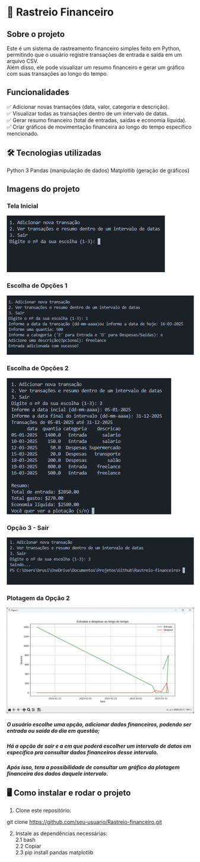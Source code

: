 # 📌 Rastreio Financeiro

## Sobre o projeto

Este é um sistema de rastreamento financeiro simples feito em Python, <br>
permitindo que o usuário registre transações de entrada e saída em um arquivo CSV. <br>
Além disso, ele pode visualizar um resumo financeiro e gerar um gráfico com suas transações ao longo do tempo.

## Funcionalidades

✅ Adicionar novas transações (data, valor, categoria e descrição). <br>
✅ Visualizar todas as transações dentro de um intervalo de datas. <br>
✅ Gerar resumo financeiro (total de entradas, saídas e economia líquida). <br>
✅ Criar gráficos de movimentação financeira ao longo do tempo específico mencionado. <br>

## 🛠️ Tecnologias utilizadas
Python 3
Pandas (manipulação de dados)
Matplotlib (geração de gráficos)

## Imagens do projeto 

### Tela Inicial
![Tela Inicial](https://github.com/BrunaRch/Rastreio-financeiro/raw/master/img/Tela_inicial.png)

### Escolha de Opções 1
![Escolha 1](https://github.com/BrunaRch/Rastreio-financeiro/raw/master/img/escolha1.png)

### Escolha de Opções 2
![Escolha 2](https://github.com/BrunaRch/Rastreio-financeiro/raw/master/img/escolha2.png)

### Opção 3 - Sair
![Opção 3 - Sair](https://github.com/BrunaRch/Rastreio-financeiro/raw/master/img/opcao3_sair.png)

### Plotagem da Opção 2
![Plotagem - Opção 2](https://github.com/BrunaRch/Rastreio-financeiro/raw/master/img/plotagem_opcao2.png)

##### O usuário escolhe uma opção, adicionar dados financeiros, podendo ser entrada ou saída do dia em questão; <br>
##### Há a opção de sair e a em que poderá escolher um intervalo de datas em específico pra consultar dados financeiros desse intervalo. <br>
##### Após isso, tera a possibilidade de consultar um gráfico da plotagem financeira dos dados daquele intervalo.

## 🖥️ Como instalar e rodar o projeto
1. Clone este repositório:

  git clone https://github.com/seu-usuario/Rastreio-financeiro.git

2. Instale as dependências necessárias: <br>
  2.1 bash <br>
  2.2 Copiar <br>
  2.3 pip install pandas matplotlib
